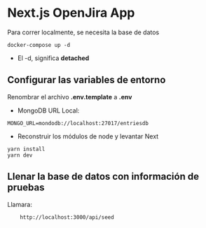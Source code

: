 # Next.js OpenJira App
Para correr localmente, se necesita la base de datos
```
docker-compose up -d
```

* El -d, significa __detached__

## Configurar las variables de entorno
Renombrar el archivo __.env.template__ a __.env__
* MongoDB URL Local:
```
MONGO_URL=mondodb://localhost:27017/entriesdb
```

* Reconstruir los módulos de node y levantar Next
```  
yarn install
yarn dev
```

## Llenar la base de datos con información de pruebas

Llamara:
```
    http://localhost:3000/api/seed
```